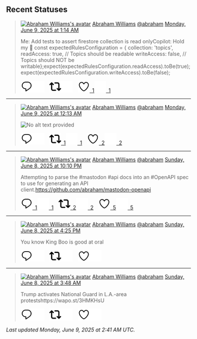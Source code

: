## Recent Statuses

> [![Abraham Williams's avatar](https://cdn.masto.host/indiewebsocial/accounts/avatars/109/292/540/382/343/163/original/d00f2e03ce9c85b1.jpg)](https://indieweb.social/@abraham) [Abraham Williams](https://indieweb.social/@abraham) [@abraham](https://indieweb.social/@abraham) [Monday, June 9, 2025 at 1:14 AM](https://indieweb.social/@abraham/114650755635886104)
>
> Me: Add tests to assert firestore collection is read onlyCopilot: Hold my 🍺 const expectedRulesConfiguration = {  collection: &#39;topics&#39;,  readAccess: true,   // Topics should be readable  writeAccess: false, // Topics should NOT be writable};expect(expectedRulesConfiguration.readAccess).toBe(true);expect(expectedRulesConfiguration.writeAccess).toBe(false);
>
> [![Reply](./images/reply_light.svg#gh-light-mode-only "Reply")](https://indieweb.social/@abraham/114650755635886104#gh-light-mode-only)[![Reply](./images/reply.svg#gh-dark-mode-only "Reply")](https://indieweb.social/@abraham/114650755635886104#gh-dark-mode-only)&emsp;[![Boost](./images/retweet_light.svg#gh-light-mode-only "Boost")](https://indieweb.social/@abraham/114650755635886104#gh-light-mode-only)[![Boost](./images/retweet.svg#gh-dark-mode-only "Boost")](https://indieweb.social/@abraham/114650755635886104#gh-dark-mode-only)&emsp;[![Favorite](./images/like_light.svg#gh-light-mode-only "Favorite")&ensp;1](https://indieweb.social/@abraham/114650755635886104#gh-light-mode-only)[![Favorite](./images/like.svg#gh-dark-mode-only "Favorite")&ensp;1](https://indieweb.social/@abraham/114650755635886104#gh-dark-mode-only)

---

> [![Abraham Williams's avatar](https://cdn.masto.host/indiewebsocial/accounts/avatars/109/292/540/382/343/163/original/d00f2e03ce9c85b1.jpg)](https://indieweb.social/@abraham) [Abraham Williams](https://indieweb.social/@abraham) [@abraham](https://indieweb.social/@abraham) [Monday, June 9, 2025 at 12:13 AM](https://indieweb.social/@abraham/114650515730157502)
>
> 
>
> ![No alt text provided](https://cdn.masto.host/indiewebsocial/media_attachments/files/114/650/515/641/465/828/original/19cc3cadfa55a64e.jpg)
>
> [![Reply](./images/reply_light.svg#gh-light-mode-only "Reply")](https://indieweb.social/@abraham/114650515730157502#gh-light-mode-only)[![Reply](./images/reply.svg#gh-dark-mode-only "Reply")](https://indieweb.social/@abraham/114650515730157502#gh-dark-mode-only)&emsp;[![Boost](./images/retweet_light.svg#gh-light-mode-only "Boost")&ensp;1](https://indieweb.social/@abraham/114650515730157502#gh-light-mode-only)[![Boost](./images/retweet.svg#gh-dark-mode-only "Boost")&ensp;1](https://indieweb.social/@abraham/114650515730157502#gh-dark-mode-only)&emsp;[![Favorite](./images/like_light.svg#gh-light-mode-only "Favorite")&ensp;2](https://indieweb.social/@abraham/114650515730157502#gh-light-mode-only)[![Favorite](./images/like.svg#gh-dark-mode-only "Favorite")&ensp;2](https://indieweb.social/@abraham/114650515730157502#gh-dark-mode-only)

---

> [![Abraham Williams's avatar](https://cdn.masto.host/indiewebsocial/accounts/avatars/109/292/540/382/343/163/original/d00f2e03ce9c85b1.jpg)](https://indieweb.social/@abraham) [Abraham Williams](https://indieweb.social/@abraham) [@abraham](https://indieweb.social/@abraham) [Sunday, June 8, 2025 at 10:10 PM](https://indieweb.social/@abraham/114650031611629302)
>
> Attempting to parse the #mastodon #api docs into an #OpenAPI spec to use for generating an API client.https://github.com/abraham/mastodon-openapi
>
> [![Reply](./images/reply_light.svg#gh-light-mode-only "Reply")&ensp;1](https://indieweb.social/@abraham/114650031611629302#gh-light-mode-only)[![Reply](./images/reply.svg#gh-dark-mode-only "Reply")&ensp;1](https://indieweb.social/@abraham/114650031611629302#gh-dark-mode-only)&emsp;[![Boost](./images/retweet_light.svg#gh-light-mode-only "Boost")&ensp;2](https://indieweb.social/@abraham/114650031611629302#gh-light-mode-only)[![Boost](./images/retweet.svg#gh-dark-mode-only "Boost")&ensp;2](https://indieweb.social/@abraham/114650031611629302#gh-dark-mode-only)&emsp;[![Favorite](./images/like_light.svg#gh-light-mode-only "Favorite")&ensp;5](https://indieweb.social/@abraham/114650031611629302#gh-light-mode-only)[![Favorite](./images/like.svg#gh-dark-mode-only "Favorite")&ensp;5](https://indieweb.social/@abraham/114650031611629302#gh-dark-mode-only)

---

> [![Abraham Williams's avatar](https://cdn.masto.host/indiewebsocial/accounts/avatars/109/292/540/382/343/163/original/d00f2e03ce9c85b1.jpg)](https://indieweb.social/@abraham) [Abraham Williams](https://indieweb.social/@abraham) [@abraham](https://indieweb.social/@abraham) [Sunday, June 8, 2025 at 4:25 PM](https://indieweb.social/@abraham/114648674080681980)
>
> You know King Boo is good at oral
>
> [![Reply](./images/reply_light.svg#gh-light-mode-only "Reply")](https://indieweb.social/@abraham/114648674080681980#gh-light-mode-only)[![Reply](./images/reply.svg#gh-dark-mode-only "Reply")](https://indieweb.social/@abraham/114648674080681980#gh-dark-mode-only)&emsp;[![Boost](./images/retweet_light.svg#gh-light-mode-only "Boost")](https://indieweb.social/@abraham/114648674080681980#gh-light-mode-only)[![Boost](./images/retweet.svg#gh-dark-mode-only "Boost")](https://indieweb.social/@abraham/114648674080681980#gh-dark-mode-only)&emsp;[![Favorite](./images/like_light.svg#gh-light-mode-only "Favorite")](https://indieweb.social/@abraham/114648674080681980#gh-light-mode-only)[![Favorite](./images/like.svg#gh-dark-mode-only "Favorite")](https://indieweb.social/@abraham/114648674080681980#gh-dark-mode-only)

---

> [![Abraham Williams's avatar](https://cdn.masto.host/indiewebsocial/accounts/avatars/109/292/540/382/343/163/original/d00f2e03ce9c85b1.jpg)](https://indieweb.social/@abraham) [Abraham Williams](https://indieweb.social/@abraham) [@abraham](https://indieweb.social/@abraham) [Sunday, June 8, 2025 at 3:48 AM](https://indieweb.social/@abraham/114645697318853716)
>
> Trump activates National Guard in L.A.-area protestshttps://wapo.st/3HMKHsU
>
> [![Reply](./images/reply_light.svg#gh-light-mode-only "Reply")](https://indieweb.social/@abraham/114645697318853716#gh-light-mode-only)[![Reply](./images/reply.svg#gh-dark-mode-only "Reply")](https://indieweb.social/@abraham/114645697318853716#gh-dark-mode-only)&emsp;[![Boost](./images/retweet_light.svg#gh-light-mode-only "Boost")](https://indieweb.social/@abraham/114645697318853716#gh-light-mode-only)[![Boost](./images/retweet.svg#gh-dark-mode-only "Boost")](https://indieweb.social/@abraham/114645697318853716#gh-dark-mode-only)&emsp;[![Favorite](./images/like_light.svg#gh-light-mode-only "Favorite")](https://indieweb.social/@abraham/114645697318853716#gh-light-mode-only)[![Favorite](./images/like.svg#gh-dark-mode-only "Favorite")](https://indieweb.social/@abraham/114645697318853716#gh-dark-mode-only)

_Last updated Monday, June 9, 2025 at 2:41 AM UTC._
